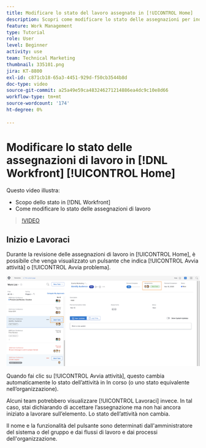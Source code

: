 ```yaml
---
title: Modificare lo stato del lavoro assegnato in [!UICONTROL Home]
description: Scopri come modificare lo stato delle assegnazioni per indicare che il lavoro è in corso dal [!UICONTROL Home] pagina. Scopri perché lo stato è importante in [!DNL  Workfront].
feature: Work Management
type: Tutorial
role: User
level: Beginner
activity: use
team: Technical Marketing
thumbnail: 335101.png
jira: KT-8800
exl-id: c871cb18-65a3-4451-929d-f50cb3544b8d
doc-type: video
source-git-commit: a25a49e59ca483246271214886ea4dc9c10e8d66
workflow-type: tm+mt
source-wordcount: '174'
ht-degree: 0%

---
```


# Modificare lo stato delle assegnazioni di lavoro in [!DNL Workfront] [!UICONTROL Home]

Questo video illustra:

* Scopo dello stato in [!DNL  Workfront]
* Come modificare lo stato delle assegnazioni di lavoro

>[!VIDEO](https://video.tv.adobe.com/v/335101/?quality=12&learn=on)

## Inizio e Lavoraci

Durante la revisione delle assegnazioni di lavoro in [!UICONTROL Home], è possibile che venga visualizzato un pulsante che indica [!UICONTROL Avvia attività] o [!UICONTROL Avvia problema].

![[!DNL Workfront] [!UICONTROL Home] pagina in cui è riportato il pulsante [!UICONTROL Avvia attività].](assets/worker-fundamentals-1.png)

Quando fai clic su [!UICONTROL Avvia attività], questo cambia automaticamente lo stato dell’attività in In corso (o uno stato equivalente nell’organizzazione).

Alcuni team potrebbero visualizzare [!UICONTROL Lavoraci] invece. In tal caso, stai dichiarando di accettare l’assegnazione ma non hai ancora iniziato a lavorare sull’elemento. Lo stato dell’attività non cambia.

Il nome e la funzionalità del pulsante sono determinati dall&#39;amministratore del sistema o del gruppo e dai flussi di lavoro e dai processi dell&#39;organizzazione.

<!---
learn more URLs
--->

